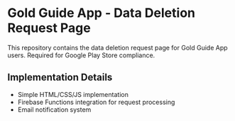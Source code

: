 # Gold Guide App - Data Deletion Request Page

This repository contains the data deletion request page for Gold Guide App users.
Required for Google Play Store compliance.

## Implementation Details
- Simple HTML/CSS/JS implementation
- Firebase Functions integration for request processing
- Email notification system

